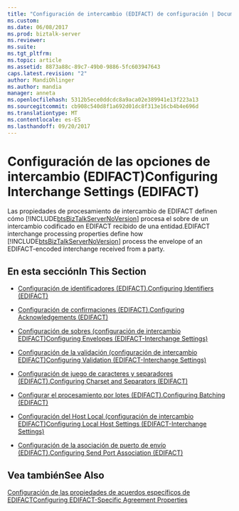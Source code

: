 ```yaml
---
title: "Configuración de intercambio (EDIFACT) de configuración | Documentos de Microsoft"
ms.custom: 
ms.date: 06/08/2017
ms.prod: biztalk-server
ms.reviewer: 
ms.suite: 
ms.tgt_pltfrm: 
ms.topic: article
ms.assetid: 8873a88c-89c7-49b0-9886-5fc603947643
caps.latest.revision: "2"
author: MandiOhlinger
ms.author: mandia
manager: anneta
ms.openlocfilehash: 5312b5ece0ddcdc8a9aca02e389941e13f223a13
ms.sourcegitcommit: cb908c540d8f1a692d01dc8f313e16cb4b4e696d
ms.translationtype: MT
ms.contentlocale: es-ES
ms.lasthandoff: 09/20/2017
---
```

# <a name="configuring-interchange-settings-edifact"></a><span data-ttu-id="96aea-102">Configuración de las opciones de intercambio (EDIFACT)</span><span class="sxs-lookup"><span data-stu-id="96aea-102">Configuring Interchange Settings (EDIFACT)</span></span>
<span data-ttu-id="96aea-103">Las propiedades de procesamiento de intercambio de EDIFACT definen cómo [!INCLUDE[btsBizTalkServerNoVersion](../includes/btsbiztalkservernoversion-md.md)] procesa el sobre de un intercambio codificado en EDIFACT recibido de una entidad.</span><span class="sxs-lookup"><span data-stu-id="96aea-103">EDIFACT interchange processing properties define how [!INCLUDE[btsBizTalkServerNoVersion](../includes/btsbiztalkservernoversion-md.md)] process the envelope of an EDIFACT-encoded interchange received from a party.</span></span>  
  
## <a name="in-this-section"></a><span data-ttu-id="96aea-104">En esta sección</span><span class="sxs-lookup"><span data-stu-id="96aea-104">In This Section</span></span>  
  
-   [<span data-ttu-id="96aea-105">Configuración de identificadores (EDIFACT).</span><span class="sxs-lookup"><span data-stu-id="96aea-105">Configuring Identifiers (EDIFACT)</span></span>](../core/configuring-identifiers-edifact.md)  
  
-   [<span data-ttu-id="96aea-106">Configuración de confirmaciones (EDIFACT).</span><span class="sxs-lookup"><span data-stu-id="96aea-106">Configuring Acknowledgements (EDIFACT)</span></span>](../core/configuring-acknowledgements-edifact.md)  
  
-   [<span data-ttu-id="96aea-107">Configuración de sobres (configuración de intercambio EDIFACT)</span><span class="sxs-lookup"><span data-stu-id="96aea-107">Configuring Envelopes (EDIFACT-Interchange Settings)</span></span>](../core/configuring-envelopes-edifact-interchange-settings.md)  
  
-   [<span data-ttu-id="96aea-108">Configuración de la validación (configuración de intercambio EDIFACT)</span><span class="sxs-lookup"><span data-stu-id="96aea-108">Configuring Validation (EDIFACT-Interchange Settings)</span></span>](../core/configuring-validation-edifact-interchange-settings.md)  
  
-   [<span data-ttu-id="96aea-109">Configuración de juego de caracteres y separadores (EDIFACT).</span><span class="sxs-lookup"><span data-stu-id="96aea-109">Configuring Charset and Separators (EDIFACT)</span></span>](../core/configuring-charset-and-separators-edifact.md)  
  
-   [<span data-ttu-id="96aea-110">Configurar el procesamiento por lotes (EDIFACT).</span><span class="sxs-lookup"><span data-stu-id="96aea-110">Configuring Batching (EDIFACT)</span></span>](../core/configuring-batching-edifact.md)  
  
-   [<span data-ttu-id="96aea-111">Configuración del Host Local (configuración de intercambio EDIFACT)</span><span class="sxs-lookup"><span data-stu-id="96aea-111">Configuring Local Host Settings (EDIFACT-Interchange Settings)</span></span>](../core/configuring-local-host-settings-edifact-interchange-settings.md)  
  
-   [<span data-ttu-id="96aea-112">Configuración de la asociación de puerto de envío (EDIFACT).</span><span class="sxs-lookup"><span data-stu-id="96aea-112">Configuring Send Port Association (EDIFACT)</span></span>](../core/configuring-send-port-association-edifact.md)  
  
## <a name="see-also"></a><span data-ttu-id="96aea-113">Vea también</span><span class="sxs-lookup"><span data-stu-id="96aea-113">See Also</span></span>  
 [<span data-ttu-id="96aea-114">Configuración de las propiedades de acuerdos específicos de EDIFACT</span><span class="sxs-lookup"><span data-stu-id="96aea-114">Configuring EDIFACT-Specific Agreement Properties</span></span>](../core/configuring-edifact-specific-agreement-properties.md)